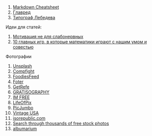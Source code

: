 1. [Markdown Cheatsheet](https://github.com/adam-p/markdown-here/wiki/Markdown-Cheatsheet)
2. [Главред](https://glvrd.ru)
3. [Типограф Лебедева](https://glvrd.ru)

Идеи для статей:

1. [Мотивация не для слабонервных](http://surfingbird.ru/surf/motivatsiya-ne-dlya-slabonervnyh--oazS050A2?from_popular=1#.WJIYgLFeNR6)
2. [10 главных игр, в которые математики играют с нашим умом и совестью](https://surfingbird.ru/surf/gAkUA30C1?stat_counter=prismat&feedtype=prismfeed#.VXw2RWDN5sk)

Фотографии

1. [Unsplash](https://unsplash.com)
2. [Compfight](http://compfight.com)
3. [FoodiesFeed](https://foodiesfeed.com)
4. [Foter](http://foter.com)
5. [GetRefe](http://getrefe.com)
6. [GRATISOGRAPHY](http://www.gratisography.com)
7. [IM FREE](http://imcreator.com/free)
8. [LifeOfPix](http://www.lifeofpix.com)
9. [PicJumbo](https://picjumbo.com)
10. [Vintage USA](http://nos.twnsnd.co)
11. [isorepublic.com](http://isorepublic.com/page/2/)
12. [Search through thousands of free stock photos](http://finda.photo)
13. [albumarium](http://albumarium.com)